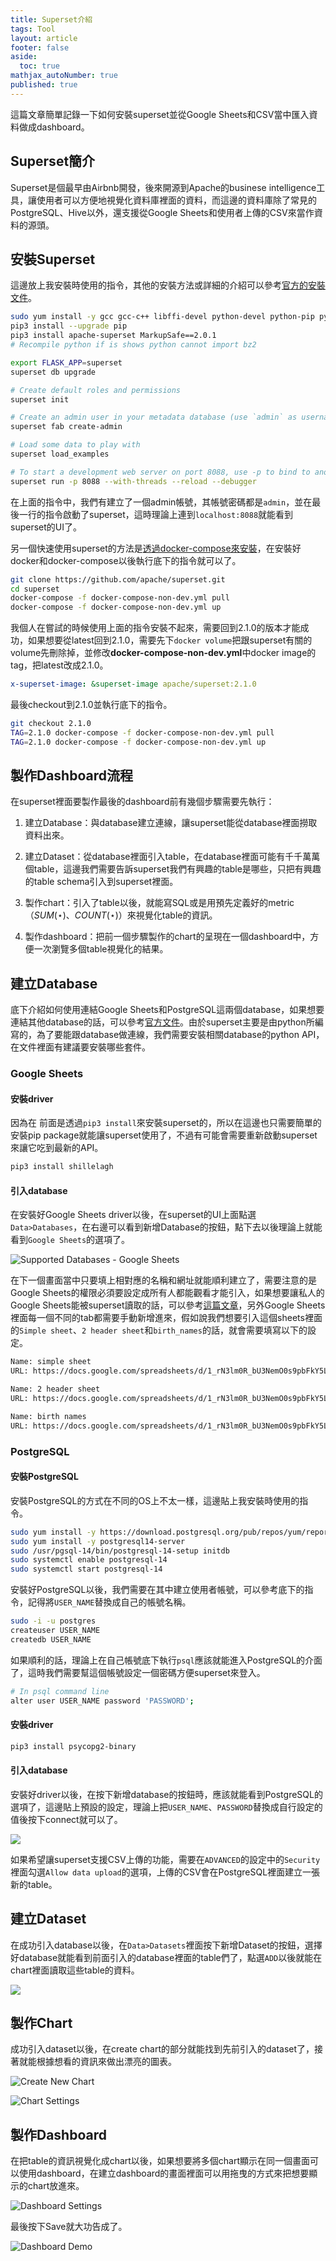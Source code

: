```yaml
---
title: Superset介紹
tags: Tool
layout: article
footer: false
aside:
  toc: true
mathjax_autoNumber: true
published: true
---
```


這篇文章簡單記錄一下如何安裝superset並從Google Sheets和CSV當中匯入資料做成dashboard。

<!--more-->

## Superset簡介

Superset是個最早由Airbnb開發，後來開源到Apache的businese intelligence工具，讓使用者可以方便地視覺化資料庫裡面的資料，而這邊的資料庫除了常見的PostgreSQL、Hive以外，還支援從Google Sheets和使用者上傳的CSV來當作資料的源頭。

## 安裝Superset

這邊放上我安裝時使用的指令，其他的安裝方法或詳細的介紹可以參考[官方的安裝文件](https://superset.apache.org/docs/installation/installing-superset-from-scratch)。

```bash
sudo yum install -y gcc gcc-c++ libffi-devel python-devel python-pip python-wheel openssl-devel cyrus-sasl-devel openldap-devel bzip2-devel xz-devel
pip3 install --upgrade pip
pip3 install apache-superset MarkupSafe==2.0.1
# Recompile python if is shows python cannot import bz2

export FLASK_APP=superset
superset db upgrade

# Create default roles and permissions
superset init

# Create an admin user in your metadata database (use `admin` as username to be able to load the examples)
superset fab create-admin

# Load some data to play with
superset load_examples

# To start a development web server on port 8088, use -p to bind to another port
superset run -p 8088 --with-threads --reload --debugger
```

在上面的指令中，我們有建立了一個admin帳號，其帳號密碼都是`admin`，並在最後一行的指令啟動了superset，這時理論上連到`localhost:8088`就能看到superset的UI了。

另一個快速使用superset的方法是[透過docker-compose來安裝](https://superset.apache.org/docs/installation/installing-superset-using-docker-compose)，在安裝好docker和docker-compose以後執行底下的指令就可以了。

```bash
git clone https://github.com/apache/superset.git
cd superset
docker-compose -f docker-compose-non-dev.yml pull
docker-compose -f docker-compose-non-dev.yml up
```

我個人在嘗試的時候使用上面的指令安裝不起來，需要回到2.1.0的版本才能成功，如果想要從latest回到2.1.0，需要先下`docker volume`把跟superset有關的volume先刪除掉，並修改**docker-compose-non-dev.yml**中docker image的tag，把latest改成2.1.0。

```yml
x-superset-image: &superset-image apache/superset:2.1.0
```

最後checkout到2.1.0並執行底下的指令。

```bash
git checkout 2.1.0
TAG=2.1.0 docker-compose -f docker-compose-non-dev.yml pull
TAG=2.1.0 docker-compose -f docker-compose-non-dev.yml up
```

## 製作Dashboard流程

在superset裡面要製作最後的dashboard前有幾個步驟需要先執行：

1. 建立Database：與database建立連線，讓superset能從database裡面撈取資料出來。

2. 建立Dataset：從database裡面引入table，在database裡面可能有千千萬萬個table，這邊我們需要告訴superset我們有興趣的table是哪些，只把有興趣的table schema引入到superset裡面。

3. 製作chart：引入了table以後，就能寫SQL或是用預先定義好的metric（$SUM(\star)$、$COUNT(\star)$）來視覺化table的資訊。

4. 製作dashboard：把前一個步驟製作的chart的呈現在一個dashboard中，方便一次瀏覽多個table視覺化的結果。

## 建立Database

底下介紹如何使用連結Google Sheets和PostgreSQL這兩個database，如果想要連結其他database的話，可以參考[官方文件](https://superset.apache.org/docs/databases/installing-database-drivers)。由於superset主要是由python所編寫的，為了要能跟database做連線，我們需要安裝相關database的python API，在文件裡面有建議要安裝哪些套件。

### Google Sheets

#### 安裝driver

因為在 前面是透過`pip3 install`來安裝superset的，所以在這邊也只需要簡單的安裝pip package就能讓superset使用了，不過有可能會需要重新啟動superset來讓它吃到最新的API。

```bash
pip3 install shillelagh
```

#### 引入database

在安裝好Google Sheets driver以後，在superset的UI上面點選`Data>Databases`，在右邊可以看到新增Database的按鈕，點下去以後理論上就能看到`Google Sheets`的選項了。

![Supported Databases - Google Sheets](./supported_databases_google_sheets.png)

在下一個畫面當中只要填上相對應的名稱和網址就能順利建立了，需要注意的是Google Sheets的權限必須要設定成所有人都能觀看才能引入，如果想要讓私人的Google Sheets能被superset讀取的話，可以參考[這篇文章](https://docs.preset.io/docs/google-sheets-private-connection)，另外Google Sheets裡面每一個不同的tab都需要手動新增進來，假如說我們想要引入這個sheets裡面的`Simple sheet`、`2 header sheet`和`birth_names`的話，就會需要填寫以下的設定。

```bash
Name: simple sheet
URL: https://docs.google.com/spreadsheets/d/1_rN3lm0R_bU3NemO0s9pbFkY5LQPcuy1pscv8ZXPtg8/edit#gid=0

Name: 2 header sheet
URL: https://docs.google.com/spreadsheets/d/1_rN3lm0R_bU3NemO0s9pbFkY5LQPcuy1pscv8ZXPtg8/edit#gid=1077884006

Name: birth names
URL: https://docs.google.com/spreadsheets/d/1_rN3lm0R_bU3NemO0s9pbFkY5LQPcuy1pscv8ZXPtg8/edit#gid=174770703
```

### PostgreSQL

#### 安裝PostgreSQL

安裝PostgreSQL的方式在不同的OS上不太一樣，這邊貼上我安裝時使用的指令。

```bash
sudo yum install -y https://download.postgresql.org/pub/repos/yum/reporpms/EL-7-x86_64/pgdg-redhat-repo-latest.noarch.rpm
sudo yum install -y postgresql14-server
sudo /usr/pgsql-14/bin/postgresql-14-setup initdb
sudo systemctl enable postgresql-14
sudo systemctl start postgresql-14
```

安裝好PostgreSQL以後，我們需要在其中建立使用者帳號，可以參考底下的指令，記得將`USER_NAME`替換成自己的帳號名稱。

```bash
sudo -i -u postgres
createuser USER_NAME
createdb USER_NAME
```

如果順利的話，理論上在自己帳號底下執行`psql`應該就能進入PostgreSQL的介面了，這時我們需要幫這個帳號設定一個密碼方便superset來登入。

```bash
# In psql command line
alter user USER_NAME password 'PASSWORD';
```

#### 安裝driver

```bash
pip3 install psycopg2-binary
```

#### 引入database

安裝好driver以後，在按下新增database的按鈕時，應該就能看到PostgreSQL的選項了，這邊貼上預設的設定，理論上把`USER_NAME`、`PASSWORD`替換成自行設定的值後按下connect就可以了。

<img class="image image--xl" src="./postgresql_database_settings.png"/>

如果希望讓superset支援CSV上傳的功能，需要在`ADVANCED`的設定中的`Security`裡面勾選`Allow data upload`的選項，上傳的CSV會在PostgreSQL裡面建立一張新的table。

## 建立Dataset

在成功引入database以後，在`Data>Datasets`裡面按下新增Dataset的按鈕，選擇好database就能看到前面引入的database裡面的table們了，點選`ADD`以後就能在chart裡面讀取這些table的資料。

<img class="image image--xl" src="./add_dataset.png"/>

## 製作Chart

成功引入dataset以後，在create chart的部分就能找到先前引入的dataset了，接著就能根據想看的資訊來做出漂亮的圖表。

![Create New Chart](./create_new_chart.png)

![Chart Settings](./chart_settings.png)

## 製作Dashboard

在把table的資訊視覺化成chart以後，如果想要將多個chart顯示在同一個畫面可以使用dashboard，在建立dashboard的畫面裡面可以用拖曳的方式來把想要顯示的chart放進來。

![Dashboard Settings](./dashboard_settings.png)  

最後按下Save就大功告成了。

![Dashboard Demo](./dashboard_demo.png)
